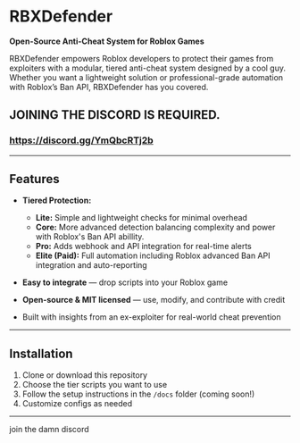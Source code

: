 # RBXDefender

**Open-Source Anti-Cheat System for Roblox Games**

RBXDefender empowers Roblox developers to protect their games from exploiters with a modular, tiered anti-cheat system designed by a cool guy. Whether you want a lightweight solution or professional-grade automation with Roblox’s Ban API, RBXDefender has you covered.
## JOINING THE DISCORD IS REQUIRED.
### https://discord.gg/YmQbcRTj2b
---

## Features

- **Tiered Protection:**  
  - **Lite:** Simple and lightweight checks for minimal overhead  
  - **Core:** More advanced detection balancing complexity and power with Roblox's Ban API abillity.
  - **Pro:** Adds webhook and API integration for real-time alerts  
  - **Elite (Paid):** Full automation including Roblox advanced Ban API integration and auto-reporting

- **Easy to integrate** — drop scripts into your Roblox game  
- **Open-source & MIT licensed** — use, modify, and contribute with credit  
- Built with insights from an ex-exploiter for real-world cheat prevention

---

## Installation

1. Clone or download this repository  
2. Choose the tier scripts you want to use  
3. Follow the setup instructions in the `/docs` folder (coming soon!)  
4. Customize configs as needed

---

join the damn discord
